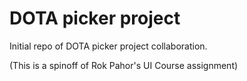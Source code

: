 # DOTA picker project

Initial repo of DOTA picker project collaboration.

(This is a spinoff of Rok Pahor's UI Course assignment)
